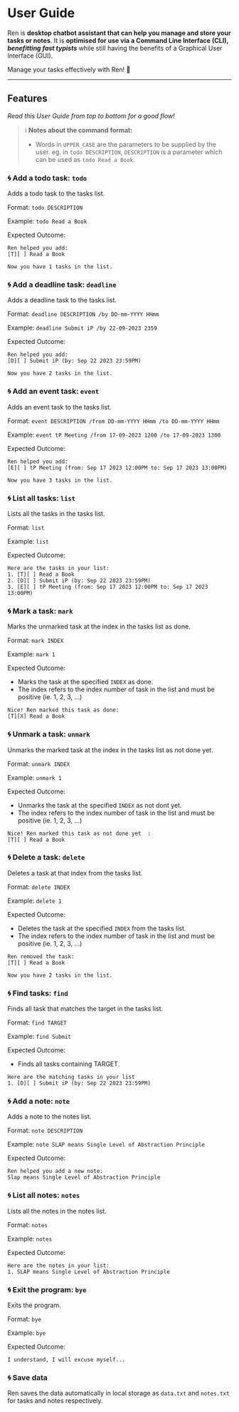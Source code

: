 # User Guide
Ren is **desktop chatbot assistant that can help you manage and store your tasks or notes**. It is **optimised for use
via a Command Line Interface (CLI), _benefitting fast typists_** while still having the benefits of a Graphical User Interface (GUI).

Manage your tasks effectively with Ren! :star_struck:
***
## Features 
_Read this User Guide from top to bottom for a good flow!_
>:information_source: **Notes about the command format:**
>- Words in `UPPER_CASE` are the parameters to be supplied by the user.
>  eg. in `todo DESCRIPTION`, `DESCRIPTION` is a parameter which can be used as `todo Read a Book`.


### :cyclone: Add a todo task: `todo`
Adds a todo task to the tasks list.

Format: `todo DESCRIPTION`

Example: `todo Read a Book`

Expected Outcome:
```
Ren helped you add:
[T][ ] Read a Book

Now you have 1 tasks in the list.
```

### :cyclone: Add a deadline task: `deadline`
Adds a deadline task to the tasks list.

Format: `deadline DESCRIPTION /by DD-mm-YYYY HHmm`

Example: `deadline Submit iP /by 22-09-2023 2359`

Expected Outcome:
```
Ren helped you add:
[D][ ] Submit iP (by: Sep 22 2023 23:59PM)

Now you have 2 tasks in the list.
```

### :cyclone: Add an event task: `event`
Adds an event task to the tasks list.

Format: `event DESCRIPTION /from DD-mm-YYYY HHmm /to DD-mm-YYYY HHmm`

Example: `event tP Meeting /from 17-09-2023 1200 /to 17-09-2023 1300`

Expected Outcome:
```
Ren helped you add:
[E][ ] tP Meeting (from: Sep 17 2023 12:00PM to: Sep 17 2023 13:00PM)

Now you have 3 tasks in the list.
```

### :cyclone: List all tasks: `list`
Lists all the tasks in the tasks list.

Format: `list`

Example: `list`

Expected Outcome:
```
Here are the tasks in your list:
1. [T][ ] Read a Book
2. [D][ ] Submit iP (by: Sep 22 2023 23:59PM)
3. [E][ ] tP Meeting (from: Sep 17 2023 12:00PM to: Sep 17 2023 13:00PM)
```

### :cyclone: Mark a task: `mark`
Marks the unmarked task at the index in the tasks list as done.

Format: `mark INDEX`

Example: `mark 1`

Expected Outcome:
- Marks the task at the specified `INDEX` as done.
- The index refers to the index number of task in the list and must be positive (ie. 1, 2, 3, ...)
```
Nice! Ren marked this task as done:
[T][X] Read a Book
```

### :cyclone: Unmark a task: `unmark`
Unmarks the marked task at the index in the tasks list as not done yet.

Format: `unmark INDEX`

Example: `unmark 1`

Expected Outcome:
- Unmarks the task at the specified `INDEX` as not dont yet.
- The index refers to the index number of task in the list and must be positive (ie. 1, 2, 3, ...)
```
Nice! Ren marked this task as not done yet  :
[T][ ] Read a Book
```

### :cyclone: Delete a task: `delete`
Deletes a task at that index from the tasks list.

Format: `delete INDEX`

Example: `delete 1`

Expected Outcome:
- Deletes the task at the specified `INDEX` from the tasks list.
- The index refers to the index number of task in the list and must be positive (ie. 1, 2, 3, ...)
```
Ren removed the task:
[T][ ] Read a Book

Now you have 2 tasks in the list.
```

### :cyclone: Find tasks: `find`
Finds all task that matches the target in the tasks list.

Format: `find TARGET`

Example: `find Submit`

Expected Outcome:
- Finds all tasks containing TARGET.
```  
Here are the matching tasks in your list
1. [D][ ] Submit iP (by: Sep 22 2023 23:59PM)
```

### :cyclone: Add a note: `note`
Adds a note to the notes list.

Format: `note DESCRIPTION`

Example: `note SLAP means Single Level of Abstraction Principle`

Expected Outcome:
```
Ren helped you add a new note:
Slap means Single Level of Abstraction Principle
```

### :cyclone: List all notes: `notes`
Lists all the notes in the notes list.

Format: `notes`

Example: `notes`

Expected Outcome:
```
Here are the notes in your list:
1. SLAP means Single Level of Abstraction Principle
```

### :cyclone: Exit the program: `bye`
Exits the program.

Format: `bye`

Example: `bye`

Expected Outcome:
```
I understand, I will excuse myself...
```

### :cyclone: Save data
Ren saves the data automatically in local storage as `data.txt` and `notes.txt` for tasks and notes respectively.
